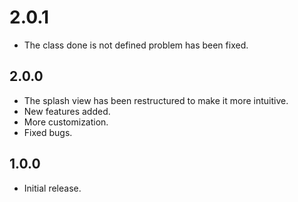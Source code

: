 # 2.0.1
- The class done is not defined problem has been fixed.
## 2.0.0

- The splash view has been restructured to make it more intuitive.
- New features added.
- More customization.
- Fixed bugs.

## 1.0.0

- Initial release.
